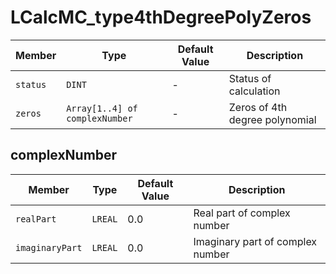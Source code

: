 # LCalcMC_type4thDegreePolyZeros

| Member | Type | Default Value | Description |
|--------|------|---------------|-------------|
| `status` | `DINT` | - | Status of calculation |
| `zeros` | `Array[1..4] of complexNumber` | - | Zeros of 4th degree polynomial |

## complexNumber

| Member | Type | Default Value | Description |
|--------|------|---------------|-------------|
| `realPart` | `LREAL` | 0.0 | Real part of complex number |
| `imaginaryPart` | `LREAL` | 0.0 | Imaginary part of complex number |
